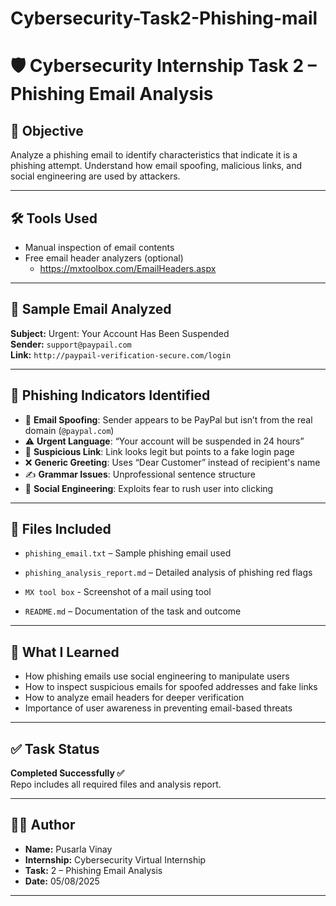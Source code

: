 # Cybersecurity-Task2-Phishing-mail
# 🛡️ Cybersecurity Internship Task 2 – Phishing Email Analysis

## 🎯 Objective

Analyze a phishing email to identify characteristics that indicate it is a phishing attempt. Understand how email spoofing, malicious links, and social engineering are used by attackers.

---

## 🛠 Tools Used

- Manual inspection of email contents
- Free email header analyzers (optional)
  - https://mxtoolbox.com/EmailHeaders.aspx

---

## 📧 Sample Email Analyzed

**Subject:** Urgent: Your Account Has Been Suspended  
**Sender:** `support@paypail.com`  
**Link:** `http://paypail-verification-secure.com/login`  

---

## 🚩 Phishing Indicators Identified

- 🔐 **Email Spoofing**: Sender appears to be PayPal but isn’t from the real domain (`@paypal.com`)
- ⚠️ **Urgent Language**: “Your account will be suspended in 24 hours”
- 🔗 **Suspicious Link**: Link looks legit but points to a fake login page
- ❌ **Generic Greeting**: Uses “Dear Customer” instead of recipient's name
- ✍️ **Grammar Issues**: Unprofessional sentence structure
- 🧩 **Social Engineering**: Exploits fear to rush user into clicking

---

## 📄 Files Included

- `phishing_email.txt` – Sample phishing email used
- `phishing_analysis_report.md` – Detailed analysis of phishing red flags
- `MX tool box` - Screenshot of a mail using tool

- `README.md` – Documentation of the task and outcome

---

## 🔐 What I Learned

- How phishing emails use social engineering to manipulate users
- How to inspect suspicious emails for spoofed addresses and fake links
- How to analyze email headers for deeper verification
- Importance of user awareness in preventing email-based threats

---

## ✅ Task Status

**Completed Successfully ✅**  
Repo includes all required files and analysis report.

---

## 🙋‍♂️ Author

- **Name:**  Pusarla Vinay  
- **Internship:** Cybersecurity Virtual Internship  
- **Task:** 2 – Phishing Email Analysis  
- **Date:** 05/08/2025

---

